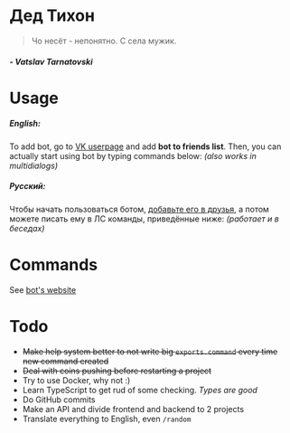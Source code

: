 # Дед Тихон

> Чо несёт - непонятно. С села мужик. 
##### *- Vatslav Tarnatovski*

# Usage

##### English:

To add bot, go to [VK userpage](https://vk.com/tihon_bot) and add **bot to friends list**.
Then, you can actually start using bot by typing commands below: *(also works in multidialogs)*

##### Русский:

Чтобы начать пользоваться ботом, [добавьте его в друзья](https://vk.com/tihon_bot), а потом можете писать ему в ЛС команды, приведённые ниже: *(работает и в беседах)*

# Commands

See [bot's website](https://tihon.glitch.me)

# Todo

- ~~Make help system better to not write big `exports.command` every time new command created~~
- ~~Deal with coins pushing before restarting a project~~
- Try to use Docker, why not :)
- Learn TypeScript to get rud of some checking. *Types are good*
- Do GitHub commits
- Make an API and divide frontend and backend to 2 projects
- Translate everything to English, even `/random`

